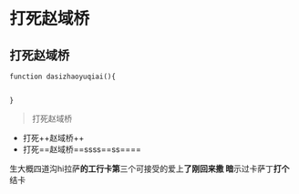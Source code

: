 # 打死赵域桥

## 打死赵域桥

```
function dasizhaoyuqiai(){
	

}
```


> 打死赵域桥

* 打死++赵域桥++
* 打死==赵域桥==ssss==ss====


生大概四道沟hi拉萨**的工行卡第**三个可接受的爱上**了刚回来撒 暗**示过卡萨丁**打个**结卡
